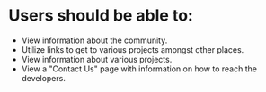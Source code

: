 # Users should be able to:
- View information about the community.
- Utilize links to get to various projects amongst other places.
- View information about various projects.
- View a "Contact Us" page with information on how to reach the developers.
